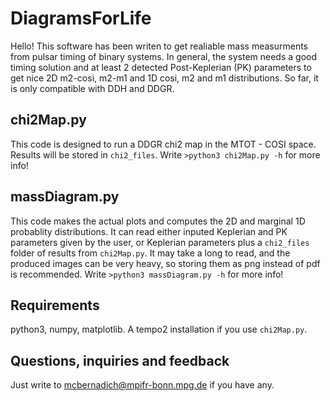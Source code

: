 # DiagramsForLife

Hello! This software has been writen to get realiable mass measurments from pulsar timing of binary systems. In general, the system needs a good timing solution and at least 2 detected Post-Keplerian (PK) parameters to get nice 2D m2-cosi, m2-m1 and 1D cosi, m2 and m1 distributions. So far, it is only compatible with DDH and DDGR.

## chi2Map.py

This code is designed to run a DDGR chi2 map in the MTOT - COSI space. Results will be stored in ```chi2_files```. Write ```>python3 chi2Map.py -h``` for more info!

## massDiagram.py

This code makes the actual plots and computes the 2D and marginal 1D probablity distributions. It can read either inputed Keplerian and PK parameters given by the user, or Keplerian parameters plus a ```chi2_files``` folder of results from ```chi2Map.py```. It may take a long to read, and the produced images can be very heavy, so storing them as png instead of pdf is recommended. Write ```>python3 massDiagram.py -h``` for more info!

## Requirements

python3, numpy, matplotlib. A tempo2 installation if you use ```chi2Map.py```.

## Questions, inquiries and feedback

Just write to mcbernadich@mpifr-bonn.mpg.de if you have any.